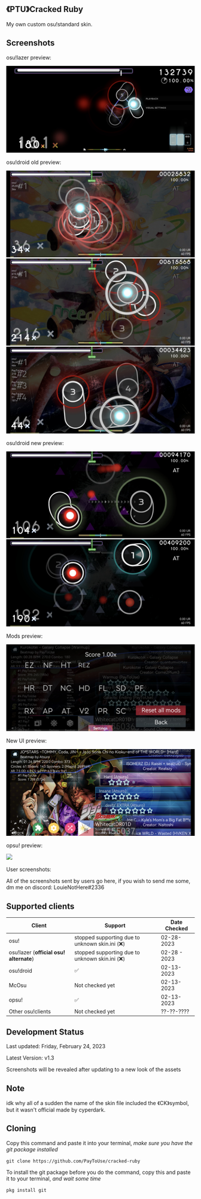 ## 《PTU》Cracked Ruby
My own custom osu!standard skin.

## Screenshots
osu!lazer preview:

<img src="screenshots/Screenshot_20230211_132451_sh.ppy.osulazer.jpg"></img>

osu!droid old preview:

<img src="screenshots/Screenshot_20230211_131411_ru.nsu.ccfit.zuev.osuplus.jpg"></img>
<img src="screenshots/Screenshot_20230211_131429_ru.nsu.ccfit.zuev.osuplus.jpg"></img>
<img src="screenshots/Screenshot_20230211_131451_ru.nsu.ccfit.zuev.osuplus.jpg"></img>

osu!droid new preview:

<img src="screenshots/Screenshot_20230228_160645_ru.nsu.ccfit.zuev.osuplus.jpg"></img>
<img src="screenshots/Screenshot_20230228_160655_ru.nsu.ccfit.zuev.osuplus.jpg"></img>

Mods preview:

<img src="screenshots/Screenshot_20230228_160751_ru.nsu.ccfit.zuev.osuplus.jpg"></img>

New UI preview:

<img src="screenshots/Screenshot_20230228_164902_ru.nsu.ccfit.zuev.osuplus.jpg"></img>

opsu! preview:

<img src="screenshots/opsu-preview.gif"></img>

User screenshots:
 
All of the screenshots sent by users go here, if you wish to send me some, dm me on discord: LouieNotHere#2336

## Supported clients

| Client | Support | Date Checked |
| ------------ | ------------ | ------------ |
| osu! | stopped supporting due to unknown skin.ini (❌) | 02-28-2023 |
| osu!lazer (**official osu! alternate**) | stopped supporting due to unknown skin.ini (❌) | 02-28 - 2023 |
| osu!droid | ✅ | 02-13-2023 |
| McOsu | Not checked yet | 02-13-2023
| opsu! | ✅ | 02-13-2023 |
| Other osu!clients | Not checked yet | ??-??-???? |

## Development Status
Last updated: Friday, February 24, 2023

Latest Version: v1.3

Screenshots will be revealed after updating to a new look of the assets

## Note
idk why all of a sudden the name of the skin file included the 《CK》symbol, but it wasn't official made by cyperdark.

## Cloning
Copy this command and paste it into your terminal, *make sure you have the git package installed*
```
git clone https://github.com/PayToUse/cracked-ruby
```

To install the git package before you do the command, copy this and paste it to your terminal, *and wait some time*
```
pkg install git
```
